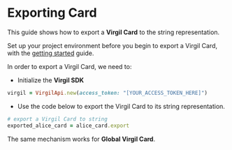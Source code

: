 # Exporting Card

This guide shows how to export a **Virgil Card** to the string representation.

Set up your project environment before you begin to export a Virgil Card, with the [getting started](/docs/guides/configuration/client-configuration.md) guide.

In order to export a Virgil Card, we need to:

- Initialize the **Virgil SDK**

```ruby
virgil = VirgilApi.new(access_token: "[YOUR_ACCESS_TOKEN_HERE]")
```

- Use the code below to export the Virgil Card to its string representation.

```ruby
# export a Virgil Card to string
exported_alice_card = alice_card.export
```

The same mechanism works for **Global Virgil Card**.
